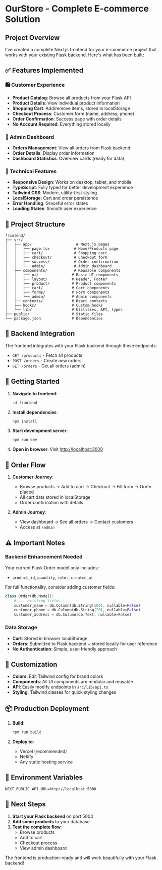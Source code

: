 # OurStore - Complete E-commerce Solution

## Project Overview

I've created a complete Next.js frontend for your e-commerce project that works with your existing Flask backend. Here's what has been built:

## ✅ Features Implemented

### 🛍️ **Customer Experience**
- **Product Catalog**: Browse all products from your Flask API
- **Product Details**: View individual product information
- **Shopping Cart**: Add/remove items, stored in localStorage
- **Checkout Process**: Customer form (name, address, phone)
- **Order Confirmation**: Success page with order details
- **No Account Required**: Everything stored locally

### 🔧 **Admin Dashboard**
- **Orders Management**: View all orders from Flask backend
- **Order Details**: Display order information
- **Dashboard Statistics**: Overview cards (ready for data)

### 📱 **Technical Features**
- **Responsive Design**: Works on desktop, tablet, and mobile
- **TypeScript**: Fully typed for better development experience
- **Tailwind CSS**: Modern, utility-first styling
- **LocalStorage**: Cart and order persistence
- **Error Handling**: Graceful error states
- **Loading States**: Smooth user experience

## 📁 Project Structure

```
frontend/
├── src/
│   ├── app/                    # Next.js pages
│   │   ├── page.tsx           # Home/Products page
│   │   ├── cart/              # Shopping cart
│   │   ├── checkout/          # Checkout form
│   │   ├── success/           # Order confirmation
│   │   └── admin/             # Admin dashboard
│   ├── components/            # Reusable components
│   │   ├── ui/               # Basic UI components
│   │   ├── layout/           # Header, Footer
│   │   ├── product/          # Product components
│   │   ├── cart/             # Cart components
│   │   ├── forms/            # Form components
│   │   └── admin/            # Admin components
│   ├── contexts/             # React contexts
│   ├── hooks/                # Custom hooks
│   └── lib/                  # Utilities, API, types
├── public/                   # Static files
└── package.json              # Dependencies
```

## 🔌 Backend Integration

The frontend integrates with your Flask backend through these endpoints:

- `GET /products` - Fetch all products
- `POST /orders` - Create new orders  
- `GET /orders` - Get all orders (admin)

## 🚀 Getting Started

1. **Navigate to frontend**:
   ```bash
   cd frontend
   ```

2. **Install dependencies**:
   ```bash
   npm install
   ```

3. **Start development server**:
   ```bash
   npm run dev
   ```

4. **Open in browser**:
   Visit [http://localhost:3000](http://localhost:3000)

## 🔄 Order Flow

1. **Customer Journey**:
   - Browse products → Add to cart → Checkout → Fill form → Order placed
   - All cart data stored in localStorage
   - Order confirmation with details

2. **Admin Journey**:
   - View dashboard → See all orders → Contact customers
   - Access at `/admin`

## ⚠️ Important Notes

### Backend Enhancement Needed
Your current Flask Order model only includes:
- `product_id`, `quantity`, `color`, `created_at`

For full functionality, consider adding customer fields:
```python
class Order(db.Model):
    # ... existing fields ...
    customer_name = db.Column(db.String(100), nullable=False)
    customer_phone = db.Column(db.String(20), nullable=False)
    customer_address = db.Column(db.Text, nullable=False)
```

### Data Storage
- **Cart**: Stored in browser localStorage
- **Orders**: Submitted to Flask backend + stored locally for user reference
- **No Authentication**: Simple, user-friendly approach

## 🎨 Customization

- **Colors**: Edit Tailwind config for brand colors
- **Components**: All UI components are modular and reusable
- **API**: Easily modify endpoints in `src/lib/api.ts`
- **Styling**: Tailwind classes for quick styling changes

## 📦 Production Deployment

1. **Build**:
   ```bash
   npm run build
   ```

2. **Deploy to**:
   - Vercel (recommended)
   - Netlify
   - Any static hosting service

## 🔧 Environment Variables

```env
NEXT_PUBLIC_API_URL=http://localhost:5000
```

## 🎯 Next Steps

1. **Start your Flask backend** on port 5000
2. **Add some products** to your database
3. **Test the complete flow**:
   - Browse products
   - Add to cart
   - Checkout process
   - View admin dashboard

The frontend is production-ready and will work beautifully with your Flask backend!